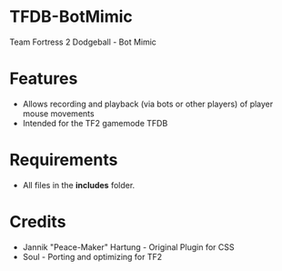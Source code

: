 # TFDB-BotMimic

Team Fortress 2 Dodgeball - Bot Mimic

# Features

- Allows recording and playback (via bots or other players) of player mouse movements
- Intended for the TF2 gamemode TFDB

# Requirements

- All files in the **includes** folder.

# Credits 

- Jannik "Peace-Maker" Hartung - Original Plugin for CSS
- Soul - Porting and optimizing for TF2
